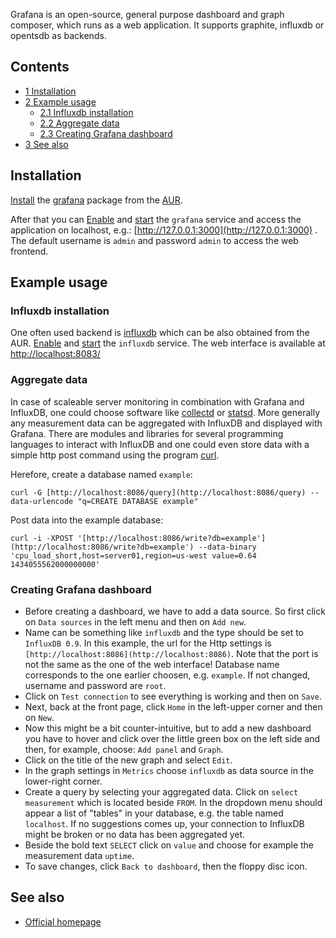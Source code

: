Grafana is an open-source, general purpose dashboard and graph composer, which runs as a web application. It supports graphite, influxdb or opentsdb as backends.

## Contents

*   [1 Installation](#Installation)
*   [2 Example usage](#Example_usage)
    *   [2.1 Influxdb installation](#Influxdb_installation)
    *   [2.2 Aggregate data](#Aggregate_data)
    *   [2.3 Creating Grafana dashboard](#Creating_Grafana_dashboard)
*   [3 See also](#See_also)

## Installation

[Install](/index.php/Install "Install") the [grafana](https://aur.archlinux.org/packages/grafana/) package from the [AUR](/index.php/AUR "AUR").

After that you can [Enable](/index.php/Enable "Enable") and [start](/index.php/Start "Start") the `grafana` service and access the application on localhost, e.g.: [http://127.0.0.1:3000](http://127.0.0.1:3000) . The default username is `admin` and password `admin` to access the web frontend.

## Example usage

### Influxdb installation

One often used backend is [influxdb](https://aur.archlinux.org/packages/influxdb/) which can be also obtained from the AUR. [Enable](/index.php/Enable "Enable") and [start](/index.php/Start "Start") the `influxdb` service. The web interface is available at [http://localhost:8083/](http://localhost:8083/)

### Aggregate data

In case of scaleable server monitoring in combination with Grafana and InfluxDB, one could choose software like [collectd](/index.php/Collectd "Collectd") or [statsd](/index.php?title=Statsd&action=edit&redlink=1 "Statsd (page does not exist)"). More generally any measurement data can be aggregated with InfluxDB and displayed with Grafana. There are modules and libraries for several programming languages to interact with InfluxDB and one could even store data with a simple http post command using the program [curl](/index.php?title=Curl&action=edit&redlink=1 "Curl (page does not exist)").

Herefore, create a database named `example`:

```
curl -G [http://localhost:8086/query](http://localhost:8086/query) --data-urlencode "q=CREATE DATABASE example"

```

Post data into the example database:

```
curl -i -XPOST '[http://localhost:8086/write?db=example'](http://localhost:8086/write?db=example') --data-binary 'cpu_load_short,host=server01,region=us-west value=0.64 1434055562000000000'

```

### Creating Grafana dashboard

*   Before creating a dashboard, we have to add a data source. So first click on `Data sources` in the left menu and then on `Add new`.
*   Name can be something like `influxdb` and the type should be set to `InfluxDB 0.9`. In this example, the url for the Http settings is `[http://localhost:8086](http://localhost:8086)`. Note that the port is not the same as the one of the web interface! Database name corresponds to the one earlier choosen, e.g. `example`. If not changed, username and password are `root`.
*   Click on `Test connection` to see everything is working and then on `Save`.
*   Next, back at the front page, click `Home` in the left-upper corner and then on `New`.
*   Now this might be a bit counter-intuitive, but to add a new dashboard you have to hover and click over the little green box on the left side and then, for example, choose: `Add panel` and `Graph`.
*   Click on the title of the new graph and select `Edit`.
*   In the graph settings in `Metrics` choose `influxdb` as data source in the lower-right corner.
*   Create a query by selecting your aggregated data. Click on `select measurement` which is located beside `FROM`. In the dropdown menu should appear a list of "tables" in your database, e.g. the table named `localhost`. If no suggestions comes up, your connection to InfluxDB might be broken or no data has been aggregated yet.
*   Beside the bold text `SELECT` click on `value` and choose for example the measurement data `uptime`.
*   To save changes, click `Back to dashboard`, then the floppy disc icon.

## See also

*   [Official homepage](http://grafana.org/)